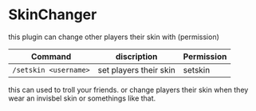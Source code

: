 
# SkinChanger

this plugin can change other players their skin with (permission)

Command | discription| Permission
--- | --- | ---
`/setskin <username>` | set players their skin | setskin

this can used to troll your friends. or change players their skin when they wear an
invisbel skin or somethings like that.
